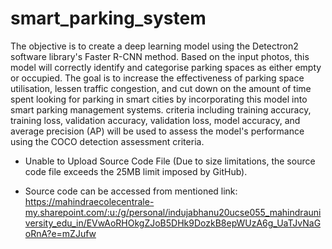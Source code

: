 # smart_parking_system
The objective is to create a deep learning model using the Detectron2 software library's Faster R-CNN method. Based on the input photos, this model will correctly identify and categorise parking spaces as either empty or occupied. The goal is to increase the effectiveness of parking space utilisation, lessen traffic congestion, and cut down on the amount of time spent looking for parking in smart cities by incorporating this model into smart parking management systems. criteria including training accuracy, training loss, validation accuracy, validation loss, model accuracy, and average precision (AP) will be used to assess the model's performance using the COCO detection assessment criteria.

* Unable to Upload Source Code File (Due to size limitations, the source code file exceeds the 25MB limit imposed by GitHub).
  
* Source code can be accessed from mentioned link:
https://mahindraecolecentrale-my.sharepoint.com/:u:/g/personal/indujabhanu20ucse055_mahindrauniversity_edu_in/EVwAoRHOkgZJoB5DHk9DozkB8epWUzA6g_UaTJvNaGoRnA?e=mZJufw


